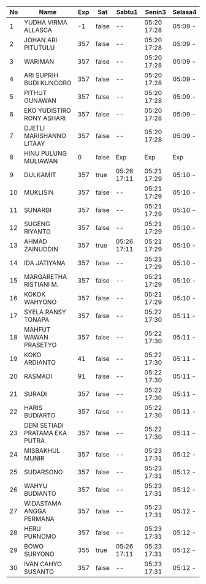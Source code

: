 | No | Name | Exp | Sat | Sabtu1 | Senin3 | Selasa4 |
|-----|-----|-----|-----|-----|-----|-----|
| 1 | YUDHA VIRMA ALLASCA | -1 | false | -- | 05:20 17:28 | 05:09 - |
| 2 | JOHAN ARI PITUTULU | 357 | false | -- | 05:20 17:28 | 05:09 - |
| 3 | WARIMAN | 357 | false | -- | 05:20 17:28 | 05:09 - |
| 4 | ARI SUPRIH BUDI KUNCORO | 357 | false | -- | 05:20 17:28 | 05:09 - |
| 5 | PITHUT GUNAWAN | 357 | false | -- | 05:20 17:28 | 05:09 - |
| 6 | EKO YUDISTIRO RONY ASHARI | 357 | false | -- | 05:20 17:28 | 05:09 - |
| 7 | DJETLI MARISHANNO LITAAY | 357 | false | -- | 05:20 17:28 | 05:09 - |
| 8 | HINU PULUNG MULIAWAN | 0 | false | Exp | Exp | Exp |
| 9 | DULKAMIT | 357 | true | 05:26 17:11 | 05:21 17:29 | 05:10 - |
| 10 | MUKLISIN | 357 | false | -- | 05:21 17:29 | 05:10 - |
| 11 | SUNARDI | 357 | false | -- | 05:21 17:29 | 05:10 - |
| 12 | SUGENG RIYANTO | 357 | false | -- | 05:21 17:29 | 05:10 - |
| 13 | AHMAD ZAINUDDIN | 357 | true | 05:26 17:11 | 05:21 17:29 | 05:10 - |
| 14 | IDA JATIYANA | 357 | false | -- | 05:21 17:29 | 05:10 - |
| 15 | MARGARETHA RISTIANI M. | 357 | false | -- | 05:21 17:29 | 05:10 - |
| 16 | KOKOK WAHYONO | 357 | false | -- | 05:21 17:29 | 05:10 - |
| 17 | SYELA RANSY TONAPA | 357 | false | -- | 05:22 17:30 | 05:11 - |
| 18 | MAHFUT WAWAN PRASETYO | 357 | false | -- | 05:22 17:30 | 05:11 - |
| 19 | KOKO ARDIANTO | 41 | false | -- | 05:22 17:30 | 05:11 - |
| 20 | RASMADI | 91 | false | -- | 05:22 17:30 | 05:11 - |
| 21 | SURADI | 357 | false | -- | 05:22 17:30 | 05:11 - |
| 22 | HARIS BUDIARTO | 357 | false | -- | 05:22 17:30 | 05:11 - |
| 23 | DENI SETIADI PRATAMA EKA PUTRA | 357 | false | -- | 05:22 17:30 | 05:11 - |
| 24 | MISBAKHUL MUNIR | 357 | false | -- | 05:23 17:31 | 05:12 - |
| 25 | SUDARSONO | 357 | false | -- | 05:23 17:31 | 05:12 - |
| 26 | WAHYU BUDIANTO | 357 | false | -- | 05:23 17:31 | 05:12 - |
| 27 | WIDASTAMA ANGGA PERMANA | 357 | false | -- | 05:23 17:31 | 05:12 - |
| 28 | HERU PURNOMO | 357 | false | -- | 05:23 17:31 | 05:12 - |
| 29 | BOWO SURYONO | 355 | true | 05:26 17:11 | 05:23 17:31 | 05:12 - |
| 30 | IVAN CAHYO SUSANTO | 357 | false | -- | 05:23 17:31 | 05:12 - |
